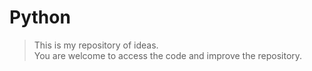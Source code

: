 # Python

> This is my repository of ideas.<br />
> You are welcome to access the code and improve the repository.<br />
